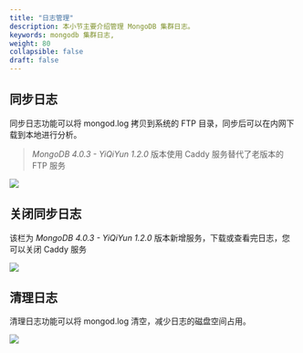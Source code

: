 ```yaml
---
title: "日志管理"
description: 本小节主要介绍管理 MongoDB 集群日志。 
keywords: mongodb 集群日志, 
weight: 80
collapsible: false
draft: false
---
```



## 同步日志

同步日志功能可以将 mongod.log 拷贝到系统的 FTP 目录，同步后可以在内网下载到本地进行分析。

> _MongoDB 4.0.3 - YiQiYun 1.2.0_ 版本使用 Caddy 服务替代了老版本的 FTP 服务

![](../../_images/copy_log.png)

## 关闭同步日志

该栏为 _MongoDB 4.0.3 - YiQiYun 1.2.0_ 版本新增服务，下载或查看完日志，您可以关闭 Caddy 服务

![](../../_images/stop_copy_log.png)

## 清理日志

清理日志功能可以将 mongod.log 清空，减少日志的磁盘空间占用。

![](../../_images/clean_log.png)
